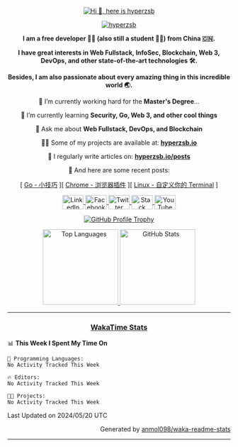 <p align="center">
    <a href="https://github.com/DenverCoder1/readme-typing-svg">
        <img src="https://readme-typing-svg.herokuapp.com?font=Josefin+Sans&size=30&pause=5000&color=20C997&center=true&vCenter=true&width=500&lines=Hi+%F0%9F%91%8B%2C+here+is+hyperzsb" alt="Hi 👋, here is hyperzsb" title="Hi 👋, here is hyperzsb"/>
    </a>
</p>

<!--
<h1 align="center">
    <a href="https://github.com/leviarista/github-profile-header-generator">
        <img src="https://github.com/Hyperzsb/Hyperzsb/raw/master/images/github/Hyperzsb/github-header-image.png" alt="Hi 👋, here is hyperzsb" title="Hi 👋, here is hyperzsb" />
    </a>
</h1>
-->

<!--
<h1 align="center">
Hi 👋, here is hyperzsb
</h1>
-->

<p align="center">
    <a href="https://github.com/antonkomarev/github-profile-views-counter">
        <img src="https://komarev.com/ghpvc/?username=hyperzsb&label=Profile%20views&color=0e75b6&style=flat" alt="hyperzsb" />
    </a>
</p>

<b align="center">
    <p align="center">
        I am a free developer 👨‍💻 (also still a student 👨‍🎓) from China 🇨🇳.
    </p>
    <p align="center">
        I have great interests in Web Fullstack, InfoSec, Blockchain, Web 3, DevOps, and other state-of-the-art technologies 🛠.
    </p>
    <p align="center">
        Besides, I am also passionate about every amazing thing in this incredible world 🌏.
    </p>
</b>

<p align="center">
🔭 I’m currently working hard for the <b>Master's Degree</b>...
</p>

<p align="center">
🌱 I’m currently learning <b>Security, Go, Web 3, and other cool things</b>
</p>

<p align="center">
💬 Ask me about <b>Web Fullstack, DevOps, and Blockchain</b>
</p>

<p align="center">
👨‍💻 Some of my projects are available at: <a href="https://hyperzsb.io"><b>hyperzsb.io</b></a>
</p>

<p align="center">
📝 I regularly write articles on: <a href="https://hyperzsb.io/posts"><b>hyperzsb.io/posts</b></a>
</p>

<p align="center">
📎 And here are some recent posts:
</p>

<p align="center">
<!-- BLOG-POST-LIST:START --><span>[ <a href="https://hyperzsb.io/posts/go-tips/" title="Go - 小技巧">Go - 小技巧</a> ]</span><span>[ <a href="https://hyperzsb.io/posts/chrome-plugins/" title="Chrome - 浏览器插件">Chrome - 浏览器插件</a> ]</span><span>[ <a href="https://hyperzsb.io/posts/your-own-terminal/" title="Linux - 自定义你的 Terminal">Linux - 自定义你的 Terminal</a> ]</span><!-- BLOG-POST-LIST:END -->
</p>

<p align="center">
    <a href="https://www.linkedin.com/in/shaobo-zhang-584716252/">
        <img align="center" height="32" width="48" src="https://cdn.simpleicons.org/linkedin/" alt="LinkedIn" title="LinkedIn" />
    </a>
    <a href="https://facebook.com/hyperzsb">
        <img align="center" height="32" width="48" src="https://cdn.simpleicons.org/facebook" alt="Facebook" title="Facebook" />
    </a>
    <a href="https://twitter.com/hyperzsb">
        <img align="center" height="32" width="48" src="https://cdn.simpleicons.org/twitter" alt="Twitter" title="Twitter" />
    </a>
    <a href="https://stackoverflow.com/users/hyperzsb">
        <img align="center" height="32" width="48" src="https://cdn.simpleicons.org/stackoverflow" alt="Stack Overflow" title="Stack Overflow" />
    </a>
    <a href="https://www.youtube.com/channel/UCpFjl9dlLOTEa99rKV7trrQ">
        <img align="center" height="32" width="48" src="https://cdn.simpleicons.org/youtube" alt="YouTube" title="YouTube" />
    </a>
</p>

<p align="center">
    <a href="https://github.com/ryo-ma/github-profile-trophy">
        <img src="https://github-profile-trophy.vercel.app/?username=hyperzsb&theme=onedark&no-bg=true&no-frame=true&column=3&title=MultiLanguage,Commits,Issues" alt="GitHub Profile Trophy" title="GitHub Profile Trophy"/>
    </a>
</p>

<p align="center">
    <a href="https://github.com/anuraghazra/github-readme-stats">
        <img src="https://github-readme-stats.vercel.app/api/top-langs/?username=Hyperzsb&layout=compact&theme=onedark&bg_color=22272e00&hide_border=true&langs_count=8&disable_animations=true" alt="Top Languages" title="Top Languages" height="170"/>
    </a>
    <a href="https://github.com/anuraghazra/github-readme-stats">
        <img src="https://github-readme-stats.vercel.app/api?username=Hyperzsb&show_icons=true&theme=onedark&bg_color=22272e00&hide_border=true&hide_rank=true&include_all_commits=true&custom_title=Hyperzsb's+GitHub+Stats&disable_animations=true" alt="GitHub Stats" title="GitHub Stats" height="170"/>
    </a>
</p>

<!--
<p align="center">
    <a href="https://github.com/DenverCoder1/readme-typing-svg">
        <img src="https://readme-typing-svg.herokuapp.com?font=Josefin+Sans&size=30&color=DEE2E6&center=true&width=800&lines=Never+compromise%2C+not+even+in+the+face+of+Armageddon." alt="Never compromise, not even in the face of Armageddon." title="Never compromise, not even in the face of Armageddon."/>
    </a>
</p>
-->

<hr />

<h3 align="center">
    <a href="https://wakatime.com/">
        WakaTime Stats
    </a>
</h3>

<!--START_SECTION:waka-->
📊 **This Week I Spent My Time On** 

```text
💬 Programming Languages: 
No Activity Tracked This Week

🔥 Editors: 
No Activity Tracked This Week

🐱‍💻 Projects: 
No Activity Tracked This Week
```


 Last Updated on 2024/05/20 UTC
<!--END_SECTION:waka-->

<p align="right">
    Generated by <a href="https://github.com/anmol098/waka-readme-stats">anmol098/waka-readme-stats</a>
</p>

<hr />

